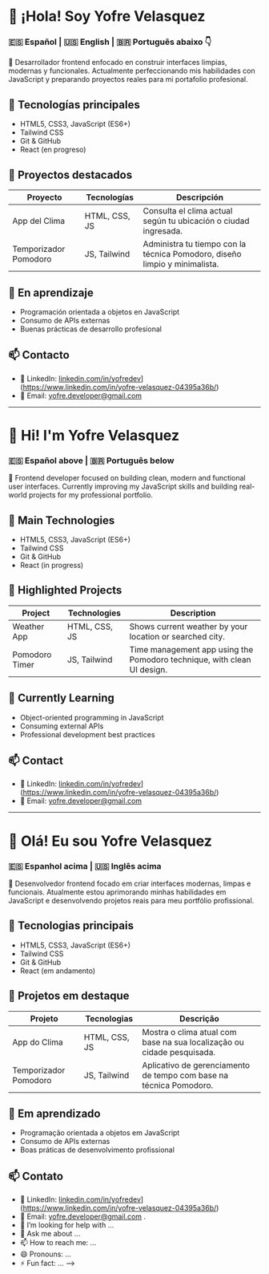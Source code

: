 # 👋 ¡Hola! Soy Yofre Velasquez
### 🇪🇸 Español | 🇺🇸 English | 🇧🇷 Português abaixo 👇

🎯 Desarrollador frontend enfocado en construir interfaces limpias, modernas y funcionales. Actualmente perfeccionando mis habilidades con JavaScript y preparando proyectos reales para mi portafolio profesional.

## 🚀 Tecnologías principales

- HTML5, CSS3, JavaScript (ES6+)
- Tailwind CSS
- Git & GitHub
- React (en progreso)

## 📌 Proyectos destacados

| Proyecto              | Tecnologías              | Descripción                                                                 |
|-----------------------|--------------------------|-----------------------------------------------------------------------------|
| App del Clima         | HTML, CSS, JS            | Consulta el clima actual según tu ubicación o ciudad ingresada.            |
| Temporizador Pomodoro | JS, Tailwind             | Administra tu tiempo con la técnica Pomodoro, diseño limpio y minimalista. |

## 🧠 En aprendizaje

- Programación orientada a objetos en JavaScript
- Consumo de APIs externas
- Buenas prácticas de desarrollo profesional

## 📫 Contacto

- 💼 LinkedIn: [linkedin.com/in/yofredev](https://linkedin.com/in/yofredev)](https://www.linkedin.com/in/yofre-velasquez-04395a36b/)
- 📧 Email: yofre.developer@gmail.com

---

# 👋 Hi! I'm Yofre Velasquez
### 🇪🇸 Español above | 🇧🇷 Português below

🎯 Frontend developer focused on building clean, modern and functional user interfaces. Currently improving my JavaScript skills and building real-world projects for my professional portfolio.

## 🚀 Main Technologies

- HTML5, CSS3, JavaScript (ES6+)
- Tailwind CSS
- Git & GitHub
- React (in progress)

## 📌 Highlighted Projects

| Project               | Technologies              | Description                                                                 |
|-----------------------|---------------------------|-----------------------------------------------------------------------------|
| Weather App           | HTML, CSS, JS             | Shows current weather by your location or searched city.                   |
| Pomodoro Timer        | JS, Tailwind              | Time management app using the Pomodoro technique, with clean UI design.    |

## 🧠 Currently Learning

- Object-oriented programming in JavaScript
- Consuming external APIs
- Professional development best practices

## 📫 Contact

- 💼 LinkedIn: [linkedin.com/in/yofredev](https://linkedin.com/in/yofredev)](https://www.linkedin.com/in/yofre-velasquez-04395a36b/)
- 📧 Email: yofre.developer@gmail.com

---

# 👋 Olá! Eu sou Yofre Velasquez
### 🇪🇸 Espanhol acima | 🇺🇸 Inglês acima

🎯 Desenvolvedor frontend focado em criar interfaces modernas, limpas e funcionais. Atualmente estou aprimorando minhas habilidades em JavaScript e desenvolvendo projetos reais para meu portfólio profissional.

## 🚀 Tecnologias principais

- HTML5, CSS3, JavaScript (ES6+)
- Tailwind CSS
- Git & GitHub
- React (em andamento)

## 📌 Projetos em destaque

| Projeto               | Tecnologias              | Descrição                                                                 |
|-----------------------|--------------------------|--------------------------------------------------------------------------|
| App do Clima          | HTML, CSS, JS            | Mostra o clima atual com base na sua localização ou cidade pesquisada.  |
| Temporizador Pomodoro | JS, Tailwind             | Aplicativo de gerenciamento de tempo com base na técnica Pomodoro.      |

## 🧠 Em aprendizado

- Programação orientada a objetos em JavaScript
- Consumo de APIs externas
- Boas práticas de desenvolvimento profissional

## 📫 Contato

- 💼 LinkedIn: [linkedin.com/in/yofredev](https://linkedin.com/in/yofredev)](https://www.linkedin.com/in/yofre-velasquez-04395a36b/)
- 📧 Email: yofre.developer@gmail.com
.
- 🤔 I’m looking for help with ...
- 💬 Ask me about ...
- 📫 How to reach me: ...
- 😄 Pronouns: ...
- ⚡ Fun fact: ...
-->
